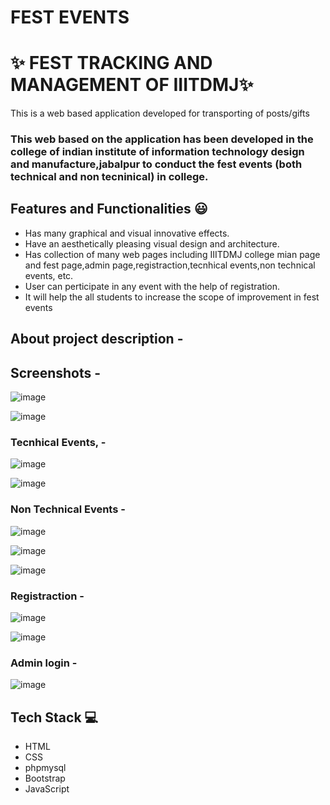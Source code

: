 # FEST EVENTS
# ✨ FEST TRACKING AND MANAGEMENT OF IIITDMJ✨

This is a web based application developed for transporting of posts/gifts

### This web based on the application has been developed in the college of indian institute of information technology design and manufacture,jabalpur to conduct the fest events (both technical and non tecninical) in college.


## Features and Functionalities 😃

- Has many graphical and visual innovative effects.
- Have an aesthetically pleasing visual design and architecture.
- Has collection of many web pages including IIITDMJ college mian page and fest page,admin page,registraction,tecnhical events,non technical events, etc.
- User can perticipate in any event with the help of registration.
- It will help the all students to increase the scope of improvement in fest events 

## About project description -
   



## Screenshots -

![image](https://user-images.githubusercontent.com/108206047/175859777-2589b937-3471-4ccf-ad2b-95a2d04e386e.png)

![image](https://user-images.githubusercontent.com/108206047/175859811-9b1f4b33-0f8d-4a5b-9036-9c27eb6bcfc3.png)



### Tecnhical Events, -

![image](https://user-images.githubusercontent.com/108206047/175860026-c05a15b1-a196-421d-9a42-6364b0d52b92.png)

![image](https://user-images.githubusercontent.com/108206047/175860055-d75a6bcb-c7e3-459d-ac4d-af50e683779d.png)


### Non Technical Events -

![image](https://user-images.githubusercontent.com/108206047/175860138-7642a57e-04f9-451b-a02d-4ed7d492f7a4.png)

![image](https://user-images.githubusercontent.com/108206047/175860172-8a8e03a8-ef12-4e32-9364-805ebc0e95e8.png)

![image](https://user-images.githubusercontent.com/108206047/175860208-004720c1-a707-4b5a-8a22-65e3e800280f.png)


### Registraction -

![image](https://user-images.githubusercontent.com/108206047/175860370-4cb2ff72-819d-451d-8f33-ab00ead71203.png)

![image](https://user-images.githubusercontent.com/108206047/175860397-38513ec1-c563-426c-b655-daa4fcbf50cb.png)


### Admin login -

![image](https://user-images.githubusercontent.com/108206047/175860439-3e708e6e-e8d1-42ad-b1b2-c55aa65fa302.png)






## Tech Stack 💻
- HTML
- CSS
- phpmysql
- Bootstrap
- JavaScript
